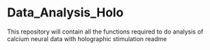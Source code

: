 # Data_Analysis_Holo
This repository will contain all the functions required to do analysis of calcium neural data with holographic stimulation
readme
